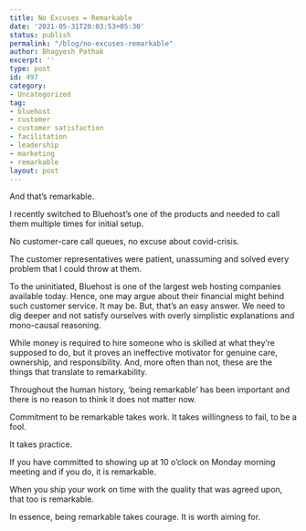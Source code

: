 ```yaml
---
title: No Excuses = Remarkable
date: '2021-05-31T20:03:53+05:30'
status: publish
permalink: "/blog/no-excuses-remarkable"
author: Bhagyesh Pathak
excerpt: ''
type: post
id: 497
category:
- Uncategorized
tag:
- bluehost
- customer
- customer satisfaction
- facilitation
- leadership
- marketing
- remarkable
layout: post
---
```


And that’s remarkable.

I recently switched to Bluehost’s one of the products and needed to call them multiple times for initial setup.

No customer-care call queues, no excuse about covid-crisis.

The customer representatives were patient, unassuming and solved every problem that I could throw at them.

To the uninitiated, Bluehost is one of the largest web hosting companies available today. Hence, one may argue about their financial might behind such customer service. It may be. But, that’s an easy answer. We need to dig deeper and not satisfy ourselves with overly simplistic explanations and mono-causal reasoning.

While money is required to hire someone who is skilled at what they’re supposed to do, but it proves an ineffective motivator for genuine care, ownership, and responsibility. And, more often than not, these are the things that translate to remarkability.

Throughout the human history, ‘being remarkable’ has been important and there is no reason to think it does not matter now.

Commitment to be remarkable takes work. It takes willingness to fail, to be a fool.

It takes practice.

If you have committed to showing up at 10 o’clock on Monday morning meeting and if you do, it is remarkable.

When you ship your work on time with the quality that was agreed upon, that too is remarkable.

In essence, being remarkable takes courage. It is worth aiming for.